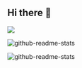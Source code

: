 ## Hi there 👋

![](https://github-readme-stats.vercel.app/api/top-langs?username=yukimura-manase&show_icons=true&locale=en&layout=compact)

![github-readme-stats](https://github-readme-stats-clone-sekshow.vercel.app/api/?username=sekshow)

![github-readme-stats](https://github-readme-stats-clone-sekshow.vercel.app/api/top-langs/?username=sekshow)

<!--
**sekshow/sekshow** is a ✨ _special_ ✨ repository because its `README.md` (this file) appears on your GitHub profile.

Here are some ideas to get you started:

- 🔭 I’m currently working on ...
- 🌱 I’m currently learning ...
- 👯 I’m looking to collaborate on ...
- 🤔 I’m looking for help with ...
- 💬 Ask me about ...
- 📫 How to reach me: ...
- 😄 Pronouns: ...
- ⚡ Fun fact: ...
-->

